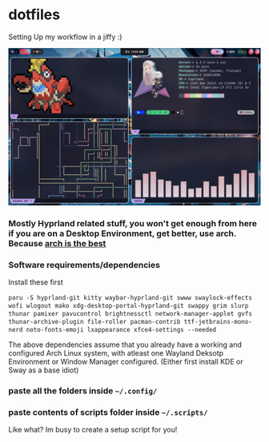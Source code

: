 # dotfiles
Setting Up my workflow in a jiffy :)

![alt text](images/rice.png "Rice")

### Mostly Hyprland related stuff, you won't get enough from here if you are on a Desktop Environment, get better, use arch. Because [arch is the best](https://wiki.archlinux.org/title/arch_is_the_best)

### Software requirements/dependencies
Install these first
```
paru -S hyprland-git kitty waybar-hyprland-git swww swaylock-effects wofi wlogout mako xdg-desktop-portal-hyprland-git swappy grim slurp thunar pamixer pavucontrol brightnessctl network-manager-applet gvfs thunar-archive-plugin file-roller pacman-contrib ttf-jetbrains-mono-nerd noto-fonts-emoji lxappearance xfce4-settings --needed
```
The above dependencies assume that you already have a working and configured Arch Linux system, with atleast one Wayland Deksotp Environment or Window Manager configured. (Either first install KDE or Sway as a base idiot)


### paste all the folders inside `~/.config/`
### paste contents of scripts folder inside `~/.scripts/`
Like what? Im busy to create a setup script for you! 
